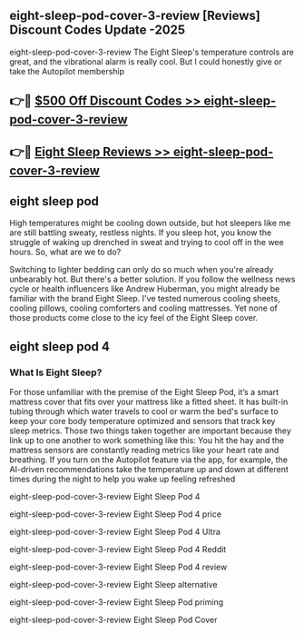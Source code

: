 ## eight-sleep-pod-cover-3-review [Reviews​] Discount Codes Update -2025

eight-sleep-pod-cover-3-review The Eight Sleep's temperature controls are great, and the vibrational alarm is really cool. But I could honestly give or take the Autopilot membership

## 👉🔴 [$500 Off Discount Codes >> eight-sleep-pod-cover-3-review](http://download.freeplayer.one?title=eight-sleep-pod-cover-3-review&ref=18-ES)

## 👉🔴 [Eight Sleep Reviews >> eight-sleep-pod-cover-3-review](http://download.freeplayer.one?title=eight-sleep-pod-cover-3-review&ref=18-ES)

## eight sleep pod

High temperatures might be cooling down outside, but hot sleepers like me are still battling sweaty, restless nights. If you sleep hot, you know the struggle of waking up drenched in sweat and trying to cool off in the wee hours. So, what are we to do?

Switching to lighter bedding can only do so much when you're already unbearably hot. But there's a better solution. If you follow the wellness news cycle or health influencers like Andrew Huberman, you might already be familiar with the brand Eight Sleep. I've tested numerous cooling sheets, cooling pillows, cooling comforters and cooling mattresses. Yet none of those products come close to the icy feel of the Eight Sleep cover.

## eight sleep pod 4

### What Is Eight Sleep?

For those unfamiliar with the premise of the Eight Sleep Pod, it’s a smart mattress cover that fits over your mattress like a fitted sheet. It has built-in tubing through which water travels to cool or warm the bed's surface to keep your core body temperature optimized and sensors that track key sleep metrics. Those two things taken together are important because they link up to one another to work something like this: You hit the hay and the mattress sensors are constantly reading metrics like your heart rate and breathing. If you turn on the Autopilot feature via the app, for example, the AI-driven recommendations take the temperature up and down at different times during the night to help you wake up feeling refreshed

eight-sleep-pod-cover-3-review Eight Sleep Pod 4

eight-sleep-pod-cover-3-review Eight Sleep Pod 4 price

eight-sleep-pod-cover-3-review Eight Sleep Pod 4 Ultra

eight-sleep-pod-cover-3-review Eight Sleep Pod 4 Reddit

eight-sleep-pod-cover-3-review Eight Sleep Pod 4 review

eight-sleep-pod-cover-3-review Eight Sleep alternative

eight-sleep-pod-cover-3-review Eight Sleep Pod priming

eight-sleep-pod-cover-3-review Eight Sleep Pod Cover